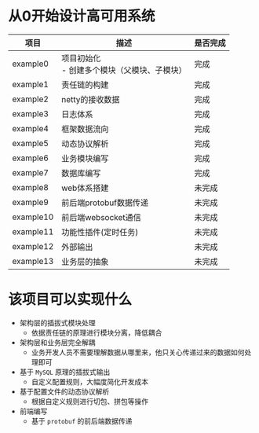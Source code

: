 # 从0开始设计高可用系统

| 项目        | 描述                                | 是否完成 |
|-----------|-----------------------------------|------|
| example0  | 项目初始化<br/> - 创建多个模块（父模块、子模块）<br/> | 完成   |
| example1  | 责任链的构建                            | 完成   |
| example2  | netty的接收数据                        | 完成   |
| example3  | 日志体系                              | 完成   |
| example4  | 框架数据流向                            | 完成   |
| example5  | 动态协议解析                            | 完成   |
| example6  | 业务模块编写                            | 完成   |
| example7  | 数据库编写                             | 完成   |
| example8  | web体系搭建                           | 未完成  |
| example9  | 前后端protobuf数据传递                   | 未完成  |
| example10 | 前后端websocket通信                    | 未完成  |
| example11 | 功能性插件(定时任务)                       | 未完成  |
| example12 | 外部输出                              | 未完成  |
| example13 | 业务层的抽象                            | 未完成  |

# 该项目可以实现什么

- 架构层的插拔式模块处理
    - 依据责任链的原理进行模块分离，降低耦合
- 架构层和业务层完全解耦
    - 业务开发人员不需要理解数据从哪里来，他只关心传递过来的数据如何处理即可
- 基于 `MySQL` 原理的插拔式输出
    - 自定义配置规则，大幅度简化开发成本
- 基于配置文件的动态协议解析
    - 根据自定义规则进行切包、拼包等操作
- 前端编写
    - 基于 `protobuf` 的前后端数据传递


